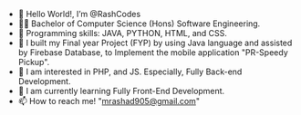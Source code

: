 - 👋 Hello World!, I’m @RashCodes
- 👨‍🎓 Bachelor of Computer Science (Hons) Software Engineering.
- 💞️ Programming skills: JAVA, PYTHON, HTML, and CSS.
- 📱 I built my Final year Project (FYP) by using Java language and assisted by Firebase Database, to Implement the mobile application "PR-Speedy Pickup".
- 👀 I am interested in PHP, and JS. Especially, Fully Back-end Development.
- 🌱 I am currently learning Fully Front-End Development. 
- 📫 How to reach me! "mrashad905@gmail.com"

<!---
RashCodes/RashCodes is a ✨ special ✨ repository because its `README.md` (this file) appears on your GitHub profile.
You can click the Preview link to take a look at your changes.
--->
